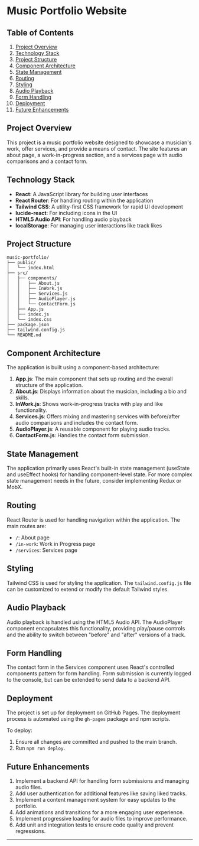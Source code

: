 # Music Portfolio Website

## Table of Contents

1. [Project Overview](#project-overview)
2. [Technology Stack](#technology-stack)
3. [Project Structure](#project-structure)
4. [Component Architecture](#component-architecture)
5. [State Management](#state-management)
6. [Routing](#routing)
7. [Styling](#styling)
8. [Audio Playback](#audio-playback)
9. [Form Handling](#form-handling)
10. [Deployment](#deployment)
11. [Future Enhancements](#future-enhancements)

## Project Overview

This project is a music portfolio website designed to showcase a musician's work, offer services, and provide a means of contact. The site features an about page, a work-in-progress section, and a services page with audio comparisons and a contact form.

## Technology Stack

- **React**: A JavaScript library for building user interfaces
- **React Router**: For handling routing within the application
- **Tailwind CSS**: A utility-first CSS framework for rapid UI development
- **lucide-react**: For including icons in the UI
- **HTML5 Audio API**: For handling audio playback
- **localStorage**: For managing user interactions like track likes

## Project Structure

```
music-portfolio/
├── public/
│   └── index.html
├── src/
│   ├── components/
│   │   ├── About.js
│   │   ├── InWork.js
│   │   ├── Services.js
│   │   ├── AudioPlayer.js
│   │   └── ContactForm.js
│   ├── App.js
│   ├── index.js
│   └── index.css
├── package.json
├── tailwind.config.js
└── README.md
```

## Component Architecture

The application is built using a component-based architecture:

1. **App.js**: The main component that sets up routing and the overall structure of the application.
2. **About.js**: Displays information about the musician, including a bio and skills.
3. **InWork.js**: Shows work-in-progress tracks with play and like functionality.
4. **Services.js**: Offers mixing and mastering services with before/after audio comparisons and includes the contact form.
5. **AudioPlayer.js**: A reusable component for playing audio tracks.
6. **ContactForm.js**: Handles the contact form submission.

## State Management

The application primarily uses React's built-in state management (useState and useEffect hooks) for handling component-level state. For more complex state management needs in the future, consider implementing Redux or MobX.

## Routing

React Router is used for handling navigation within the application. The main routes are:

- `/`: About page
- `/in-work`: Work in Progress page
- `/services`: Services page

## Styling

Tailwind CSS is used for styling the application. The `tailwind.config.js` file can be customized to extend or modify the default Tailwind styles.

## Audio Playback

Audio playback is handled using the HTML5 Audio API. The AudioPlayer component encapsulates this functionality, providing play/pause controls and the ability to switch between "before" and "after" versions of a track.

## Form Handling

The contact form in the Services component uses React's controlled components pattern for form handling. Form submission is currently logged to the console, but can be extended to send data to a backend API.

## Deployment

The project is set up for deployment on GitHub Pages. The deployment process is automated using the `gh-pages` package and npm scripts.

To deploy:

1. Ensure all changes are committed and pushed to the main branch.
2. Run `npm run deploy`.

## Future Enhancements

1. Implement a backend API for handling form submissions and managing audio files.
2. Add user authentication for additional features like saving liked tracks.
3. Implement a content management system for easy updates to the portfolio.
4. Add animations and transitions for a more engaging user experience.
5. Implement progressive loading for audio files to improve performance.
6. Add unit and integration tests to ensure code quality and prevent regressions.

---

